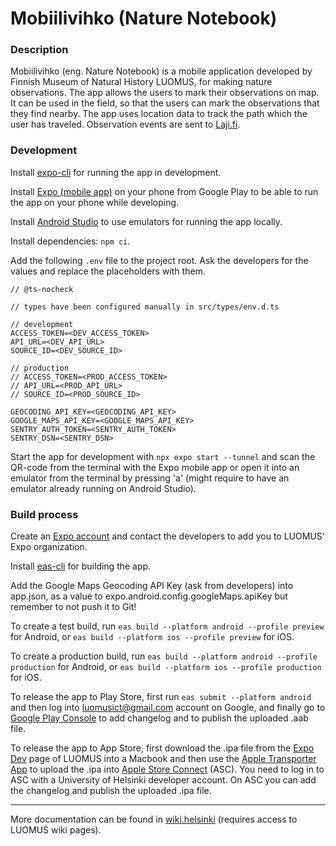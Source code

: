 # Mobiilivihko (Nature Notebook)

### Description

Mobiilivihko (eng. Nature Notebook) is a mobile application developed by Finnish Museum of Natural History LUOMUS, for making nature observations. The app allows the users to mark their observations on map. It can be used in the field, so that the users can mark the observations that they find nearby. The app uses location data to track the path which the user has traveled. Observation events are sent to [Laji.fi](https://laji.fi/).

### Development

Install [expo-cli](https://docs.expo.dev/workflow/expo-cli/) for running the app in development.

Install [Expo (mobile app)](https://play.google.com/store/apps/details?id=host.exp.exponent&hl=en&gl=US) on your phone from Google Play to be able to run the app on your phone while developing.

Install [Android Studio](https://developer.android.com/studio/install) to use emulators for running the app locally.

Install dependencies: `npm ci`.

Add the following `.env` file to the project root. Ask the developers for the values and replace the placeholders with them.

```
// @ts-nocheck

// types have been configured manually in src/types/env.d.ts 

// development
ACCESS_TOKEN=<DEV_ACCESS_TOKEN>
API_URL=<DEV_API_URL>
SOURCE_ID=<DEV_SOURCE_ID>

// production
// ACCESS_TOKEN=<PROD_ACCESS_TOKEN>
// API_URL=<PROD_API_URL>
// SOURCE_ID=<PROD_SOURCE_ID>

GEOCODING_API_KEY=<GEOCODING_API_KEY>
GOOGLE_MAPS_API_KEY=<GOOGLE_MAPS_API_KEY>
SENTRY_AUTH_TOKEN=<SENTRY_AUTH_TOKEN>
SENTRY_DSN=<SENTRY_DSN>
```

Start the app for development with `npx expo start --tunnel` and scan the QR-code from the terminal with the Expo mobile app or open it into an emulator from the terminal by pressing 'a' (might require to have an emulator already running on Android Studio).

### Build process

Create an [Expo account](https://expo.dev/) and contact the developers to add you to LUOMUS' Expo organization.

Install [eas-cli](https://docs.expo.dev/distribution/introduction/) for building the app.

Add the Google Maps Geocoding API Key (ask from developers) into app.json, as a value to expo.android.config.googleMaps.apiKey but remember to not push it to Git!

To create a test build, run `eas build --platform android --profile preview` for Android, or `eas build --platform ios --profile preview` for iOS.

To create a production build, run `eas build --platform android --profile production` for Android, or `eas build --platform ios --profile production` for iOS.

To release the app to Play Store, first run `eas submit --platform android` and then log into luomusict@gmail.com account on Google, and finally go to [Google Play Console](https://play.google.com/console) to add changelog and to publish the uploaded .aab file.

To release the app to App Store, first download the .ipa file from the [Expo Dev](https://expo.dev/) page of LUOMUS into a Macbook and then use the [Apple Transporter App](https://apps.apple.com/us/app/transporter/id1450874784?mt=12) to upload the .ipa into [Apple Store Connect](https://appstoreconnect.apple.com/) (ASC). You need to log in to ASC with a University of Helsinki developer account. On ASC you can add the changelog and publish the uploaded .ipa file.

---

More documentation can be found in [wiki.helsinki](https://wiki.helsinki.fi/pages/viewpage.action?pageId=353494475) (requires access to LUOMUS wiki pages).
